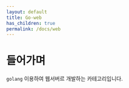 ```yaml
---
layout: default
title: Go-web
has_children: true
permalink: /docs/web
---
```


# 들어가며
`golang` 이용하여 웹서버르 개발하는 카테고리입니다.

